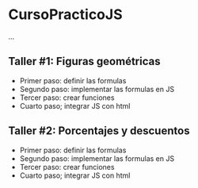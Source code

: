# CursoPracticoJS
 
 ...

 ## Taller #1: Figuras geométricas

 - Primer paso: definir las formulas
 - Segundo paso: implementar las formulas en JS
 - Tercer paso: crear funciones
 - Cuarto paso; integrar JS con html


 
 ## Taller #2: Porcentajes y descuentos

 - Primer paso: definir las formulas
 - Segundo paso: implementar las formulas en JS
 - Tercer paso: crear funciones
 - Cuarto paso; integrar JS con html